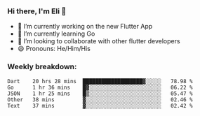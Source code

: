 ### Hi there, I'm Eli 👋
- 🔭 I’m currently working on the new Flutter App
- 🌱 I’m currently learning Go
- 🦄 I’m looking to collaborate with other flutter developers
- 😄 Pronouns: He/Him/His

### Weekly breakdown:
<!--START_SECTION:waka-->
```text
Dart    20 hrs 28 mins  ███████████████████▓░░░░░   78.98 % 
Go      1 hr 36 mins    █▓░░░░░░░░░░░░░░░░░░░░░░░   06.22 % 
JSON    1 hr 25 mins    █▒░░░░░░░░░░░░░░░░░░░░░░░   05.47 % 
Other   38 mins         ▓░░░░░░░░░░░░░░░░░░░░░░░░   02.46 % 
Text    37 mins         ▓░░░░░░░░░░░░░░░░░░░░░░░░   02.42 % 
```
<!--END_SECTION:waka-->
